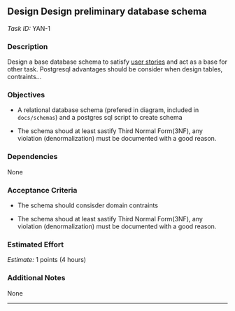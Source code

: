 ## Design Design preliminary database schema
*Task ID:* YAN-1

### Description

Design a base database schema to satisfy [user stories](../../README.md#user-stories) and act as a base for other task. Postgresql advantages should be consider when design tables, contraints...

### Objectives

- A relational database schema (prefered in diagram, included in `docs/schemas`) and a postgres sql script to create schema

- The schema shoud at least sastify Third Normal Form(3NF), any violation (denormalization) must be documented with a good reason.


### Dependencies

None

### Acceptance Criteria

- The schema should consisder domain contraints

- The schema shoud at least sastify Third Normal Form(3NF), any violation (denormalization) must be documented with a good reason.

### Estimated Effort

*Estimate:* 1 points (4 hours)

### Additional Notes

None

---

